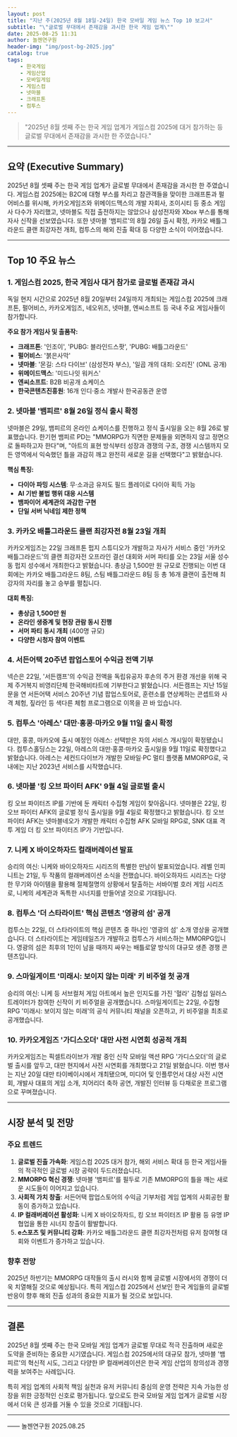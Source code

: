 ```yaml
---
layout: post
title: "지난 주(2025년 8월 18일-24일) 한국 모바일 게임 뉴스 Top 10 보고서"
subtitle: "\"글로벌 무대에서 존재감을 과시한 한국 게임 업계\""
date: 2025-08-25 11:31
author: 놀젠연구원
header-img: "img/post-bg-2025.jpg"
catalog: true
tags:
    - 한국게임
    - 게임산업
    - 모바일게임
    - 게임스컴
    - 넷마블
    - 크래프톤
    - 컴투스
---
```


> "2025년 8월 셋째 주는 한국 게임 업계가 게임스컴 2025에 대거 참가하는 등 글로벌 무대에서 존재감을 과시한 한 주였습니다."

---

## 요약 (Executive Summary)

2025년 8월 셋째 주는 한국 게임 업계가 글로벌 무대에서 존재감을 과시한 한 주였습니다. 게임스컴 2025에는 B2C에 대형 부스를 차리고 참관객들을 맞이한 크래프톤과 펄어비스를 위시해, 카카오게임즈와 위메이드맥스의 개발 자회사, 조이시티 등 중소 게임사 다수가 자리했고, 넷마블도 직접 출전하지는 않았으나 삼성전자와 Xbox 부스를 통해 자사 신작을 선보였습니다. 또한 넷마블 '뱀피르'의 8월 26일 출시 확정, 카카오 배틀그라운드 클랜 최강자전 개최, 컴투스의 해외 진출 확대 등 다양한 소식이 이어졌습니다.

---

## Top 10 주요 뉴스

### 1. 게임스컴 2025, 한국 게임사 대거 참가로 글로벌 존재감 과시
독일 현지 시간으로 2025년 8월 20일부터 24일까지 개최되는 게임스컴 2025에 크래프톤, 펄어비스, 카카오게임즈, 네오위즈, 넷마블, 엔씨소프트 등 국내 주요 게임사들이 참가합니다.

**주요 참가 게임사 및 출품작:**
-   **크래프톤**: '인조이', 'PUBG: 블라인드스팟', 'PUBG: 배틀그라운드'
-   **펄어비스**: '붉은사막'
-   **넷마블**: '몬길: 스타 다이브' (삼성전자 부스), '일곱 개의 대죄: 오리진' (ONL 공개)
-   **위메이드맥스**: '미드나잇 워커스'
-   **엔씨소프트**: B2B 비공개 쇼케이스
-   **한국콘텐츠진흥원**: 16개 인디·중소 개발사 한국공동관 운영

### 2. 넷마블 '뱀피르' 8월 26일 정식 출시 확정
넷마블은 29일, 뱀피르의 온라인 쇼케이스를 진행하고 정식 출시일을 오는 8월 26로 발표했습니다. 한기현 뱀피르 PD는 "MMORPG가 직면한 문제들을 외면하지 않고 정면으로 돌파하고자 한다"며, "아트의 표현 방식부터 성장과 경쟁의 구조, 경쟁 시스템까지 모든 영역에서 익숙했던 틀을 과감히 깨고 완전히 새로운 길을 선택했다"고 밝혔습니다.

**핵심 특징:**
-   **다이아 파밍 시스템**: 무·소과금 유저도 필드 플레이로 다이아 획득 가능
-   **AI 기반 불법 행위 대응 시스템**
-   **뱀파이어 세계관의 과감한 구현**
-   **단일 서버 닉네임 제한 정책**

### 3. 카카오 배틀그라운드 클랜 최강자전 8월 23일 개최
카카오게임즈는 22일 크래프톤 펍지 스튜디오가 개발하고 자사가 서비스 중인 '카카오 배틀그라운드'의 클랜 최강자전 오프라인 결선 대회와 서머 파티를 오는 23일 서울 성수동 펍지 성수에서 개최한다고 밝혔습니다. 총상금 1,500만 원 규모로 진행되는 이번 대회에는 카카오 배틀그라운드 8팀, 스팀 배틀그라운드 8팀 등 총 16개 클랜이 출전해 최강자의 자리를 놓고 승부를 펼칩니다.

**대회 특징:**
-   **총상금 1,500만 원**
-   **온라인 생중계 및 현장 관람 동시 진행**
-   **서머 파티 동시 개최** (400명 규모)
-   **다양한 시청자 참여 이벤트**

### 4. 서든어택 20주년 팝업스토어 수익금 전액 기부
넥슨은 22일, '서든캠프'의 수익금 전액을 독립유공자 후손의 주거 환경 개선을 위해 국제 주거복지 비영리단체 한국해비타트에 기부한다고 밝혔습니다. 서든캠프는 지난 15일 문을 연 서든어택 서비스 20주년 기념 팝업스토어로, 훈련소를 연상케하는 콘셉트와 사격 체험, 짚라인 등 색다른 체험 프로그램으로 이목을 끈 바 있습니다.

### 5. 컴투스 '아레스' 대만·홍콩·마카오 9월 11일 출시 확정
대만, 홍콩, 마카오에 출시 예정인 아레스: 선택받은 자의 서비스 개시일이 확정됐습니다. 컴투스홀딩스는 22일, 아레스의 대만·홍콩·마카오 출시일을 9월 11일로 확정했다고 밝혔습니다. 아레스는 세컨드다이브가 개발한 모바일·PC 멀티 플랫폼 MMORPG로, 국내에는 지난 2023년 서비스를 시작했습니다.

### 6. 넷마블 '킹 오브 파이터 AFK' 9월 4일 글로벌 출시
킹 오브 파이터즈 IP를 기반에 둔 캐릭터 수집형 게임이 찾아옵니다. 넷마블은 22일, 킹 오브 파이터 AFK의 글로벌 정식 출시일을 9월 4일로 확정했다고 밝혔습니다. 킹 오브 파이터 AFK는 넷마블네오가 개발한 캐릭터 수집형 AFK 모바일 RPG로, SNK 대표 격투 게임 더 킹 오브 파이터즈 IP가 기반입니다.

### 7. 니케 X 바이오하자드 컬래버레이션 발표
승리의 여신: 니케와 바이오하자드 시리즈의 특별한 만남이 발표되었습니다. 레벨 인피니트는 21일, 두 작품의 컬래버레이션 소식을 전했습니다. 바이오하자드 시리즈는 다양한 무기와 아이템을 활용해 절체절명의 상황에서 탈출하는 서바이벌 호러 게임 시리즈로, 니케의 세계관과 독특한 시너지를 만들어낼 것으로 기대됩니다.

### 8. 컴투스 '더 스타라이트' 핵심 콘텐츠 '영광의 섬' 공개
컴투스는 22일, 더 스타라이트의 핵심 콘텐츠 중 하나인 '영광의 섬' 소개 영상을 공개했습니다. 더 스타라이트는 게임테일즈가 개발하고 컴투스가 서비스하는 MMORPG입니다. 영광의 섬은 최후의 1인이 남을 때까지 싸우는 배틀로얄 방식의 대규모 생존 경쟁 콘텐츠입니다.

### 9. 스마일게이트 '미래시: 보이지 않는 미래' 키 비주얼 첫 공개
승리의 여신: 니케 등 서브컬처 게임 아트에서 높은 인지도를 가진 '혈라' 김형섭 일러스트레이터가 참여한 신작이 키 비주얼을 공개했습니다. 스마일게이트는 22일, 수집형 RPG '미래시: 보이지 않는 미래'의 공식 커뮤니티 채널을 오픈하고, 키 비주얼을 최초로 공개했습니다.

### 10. 카카오게임즈 '가디스오더' 대만 사전 시연회 성공적 개최
카카오게임즈는 픽셀트라이브가 개발 중인 신작 모바일 액션 RPG '가디스오더'의 글로벌 출시를 앞두고, 대만 현지에서 사전 시연회를 개최했다고 21일 밝혔습니다. 이번 행사는 지난 20일 대만 타이베이시에서 개최됐으며, 미디어 및 인플루언서 대상 사전 시연회, 개발사 대표의 게임 소개, 치어리더 축하 공연, 개발진 인터뷰 등 다채로운 프로그램으로 꾸며졌습니다.

---

## 시장 분석 및 전망

### 주요 트렌드

1.  **글로벌 진출 가속화**: 게임스컴 2025 대거 참가, 해외 서비스 확대 등 한국 게임사들의 적극적인 글로벌 시장 공략이 두드러졌습니다.
2.  **MMORPG 혁신 경쟁**: 넷마블 '뱀피르'를 필두로 기존 MMORPG의 틀을 깨는 새로운 시도들이 이어지고 있습니다.
3.  **사회적 가치 창출**: 서든어택 팝업스토어의 수익금 기부처럼 게임 업계의 사회공헌 활동이 증가하고 있습니다.
4.  **IP 컬래버레이션 활성화**: 니케 X 바이오하자드, 킹 오브 파이터즈 IP 활용 등 유명 IP 협업을 통한 시너지 창출이 활발합니다.
5.  **e스포츠 및 커뮤니티 강화**: 카카오 배틀그라운드 클랜 최강자전처럼 유저 참여형 대회와 이벤트가 증가하고 있습니다.

### 향후 전망

2025년 하반기는 MMORPG 대작들의 출시 러시와 함께 글로벌 시장에서의 경쟁이 더욱 치열해질 것으로 예상됩니다. 특히 게임스컴 2025에서 선보인 한국 게임들의 글로벌 반응이 향후 해외 진출 성과의 중요한 지표가 될 것으로 보입니다.

---

## 결론

2025년 8월 셋째 주는 한국 모바일 게임 업계가 글로벌 무대로 적극 진출하며 새로운 도약을 준비하는 중요한 시기였습니다. 게임스컴 2025에서의 대규모 참가, 넷마블 '뱀피르'의 혁신적 시도, 그리고 다양한 IP 컬래버레이션은 한국 게임 산업의 창의성과 경쟁력을 보여주는 사례입니다.

특히 게임 업계의 사회적 책임 실천과 유저 커뮤니티 중심의 운영 전략은 지속 가능한 성장을 위한 긍정적인 신호로 평가됩니다. 앞으로도 한국 모바일 게임 업계가 글로벌 시장에서 더욱 큰 성과를 거둘 수 있을 것으로 기대됩니다.

---

—— 놀젠연구원 2025.08.25